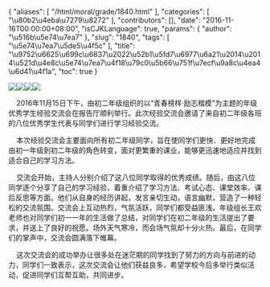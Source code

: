 {
    "aliases": [
        "/html/moral/grade/1840.html"
    ],
    "categories": [
        "\u80b2\u4eba\u7279\u8272"
    ],
    "contributors": [],
    "date": "2016-11-16T00:00:00+08:00",
    "isCJKLanguage": true,
    "params": {
        "author": "\u516b\u5e74\u7ea7"
    },
    "slug": "1840",
    "tags": [
        "\u5e74\u7ea7\u5de5\u4f5c"
    ],
    "title": "\u9752\u6625\u699c\u6837\u2022\u52b1\u5fd7\u6977\u6a21\u2014\u2014\u521d\u4e8c\u5e74\u7ea7\u4f18\u79c0\u5b66\u751f\u7ecf\u9a8c\u4ea4\u6d41\u4f1a",
    "toc": true
}

![](https://cdn.tfls.online/mirror/full/3c425b2545f35acafe942ebeda286eabef80e144.jpg)![](https://cdn.tfls.online/mirror/full/13e4a16eb2065e9dd59d49fc787aecd9568831cb.jpg)![](https://cdn.tfls.online/mirror/full/dc9d41ccd6e6f5dc2875297f38e9c2d6f98f3ae3.jpg)![](https://cdn.tfls.online/mirror/full/b7d724f797452b3904a16a7071d35c1e0205ba2a.jpg)



    2016年11月15日下午，由初二年级组织的以“青春榜样·励志楷模”为主题的年级优秀学生经验交流会在报告厅顺利举行。此次经验交流会邀请了来自初二年级各班的八位优秀学生代表与同学们进行学习经验交流。  

    本次经验交流会主要面向所有初二年级同学，旨在使同学们更快、更好地完成由初一年级到初二年级的角色转变，面对更繁重的课业，能够更迅速地适应并找到适合自己的学习方法。  

    交流会开始，主持人分别介绍了这八位同学取得的优秀成绩。随后，由这八位同学逐个分享了自己的学习经验，着重介绍了学习方法、考试心态、课堂效率、课后反思等方面。他们从自身的经历讲起，发言亲切生动，语言幽默，营造了一种轻松的交流氛围。交流会上互动热烈，气氛活跃，同学们都受益匪浅。年级组长王欢老师也对同学们初一一年的生活做了总结，对同学们在初二年级的生活提出了要求，并送上了良好的祝愿。场外天气寒冷，而会场气氛却十分火热。最后，在同学们的掌声中，交流会圆满落下帷幕。  

    这次交流会的成功举办让很多处在迷茫期的同学找到了努力的方向与前进的动力，同学们一致表示，这次交流会让他们获益良多，希望学校今后多举行类似活动，促进同学们互帮互助，共同进步。